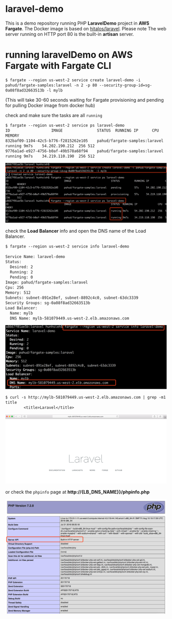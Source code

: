 # laravel-demo

This is a demo repository running PHP **LaravelDemo** project in **AWS Fargate**.  The Docker image is based on [hitalos/laravel](hitalos/laravel). Please note The web server running on HTTP port 80 is the built-in **artisan** server.



# running laravelDemo on AWS Fargate with Fargate CLI



```
$ fargate --region us-west-2 service create laravel-demo -i pahud/fargate-samples:laravel -n 2 -p 80 --security-group-id=sg-0a08f8ad32663513b -l mylb
```

(This will take 30-60 seconds waiting for Fargate provisioning and pending for pulling Docker image from docker hub)



check and make sure the tasks are all `running`

```
$ fargate --region us-west-2 service ps laravel-demo
ID					IMAGE				STATUS	RUNNING	IP		CPU	MEMORY
832baf09-1104-42c5-b776-f2815262e105	pahud/fargate-samples:laravel	running	9m7s	54.202.190.212	256	512
9776a1ad-e927-4756-b0af-49b578a68f94	pahud/fargate-samples:laravel	running	9m7s	34.219.110.190	256	512
```

![](images/01.png)





check the **Load Balancer** info and open the DNS name of the Load Balancer.

```
$ fargate --region us-west-2 service info laravel-demo

Service Name: laravel-demo
Status:
  Desired: 2
  Running: 2
  Pending: 0
Image: pahud/fargate-samples:laravel
Cpu: 256
Memory: 512
Subnets: subnet-891e28ef, subnet-8892c4c0, subnet-63dc3339
Security Groups: sg-0a08f8ad32663513b
Load Balancer:
  Name: mylb
  DNS Name: mylb-581079449.us-west-2.elb.amazonaws.com
```

![](images/02.png)



```
$ curl -s http://mylb-581079449.us-west-2.elb.amazonaws.com | grep -m1 title
        <title>Laravel</title>
```

![](images/03.png)

or check the `phpinfo` page at **http://{LB_DNS_NAME}}/phpinfo.php**

![](images/04.png)



